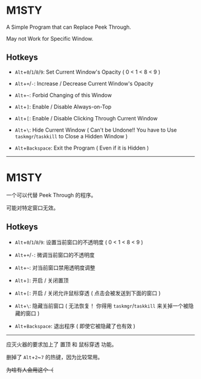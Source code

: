 # M1STY

A Simple Program that can Replace Peek Through.

May not Work for Specific Window.

## Hotkeys

+ `Alt`+`0`/`1`/`8`/`9`: Set Current Window's Opacity ( 0 < 1 < 8 < 9 )

+ `Alt`+`+`/`-`: Increase / Decrease Current Window's Opacity

+ `Alt`+`~`: Forbid Changing of this Window

+ `Alt`+`]`: Enable / Disable Always-on-Top

+ `Alt`+`[`: Enable / Disable Clicking Through Current Window

+ `Alt`+`\`: Hide Current Window ( Can't be Undone!! You have to Use `taskmgr`/`taskkill` to Close a Hidden Window )

+ `Alt`+`Backspace`: Exit the Program ( Even if it is Hidden )


---


# M1STY

一个可以代替 Peek Through 的程序。

可能对特定窗口无效。

## Hotkeys

+ `Alt`+`0`/`1`/`8`/`9`: 设置当前窗口的不透明度 ( 0 < 1 < 8 < 9 )

+ `Alt`+`+`/`-`: 微调当前窗口的不透明度

+ `Alt`+`~`: 对当前窗口禁用透明度调整

+ `Alt`+`]`: 开启 / 关闭置顶

+ `Alt`+`[`: 开启 / 关闭允许鼠标穿透 ( 点击会被发送到下面的窗口 )

+ `Alt`+`\`: 隐藏当前窗口 ( 无法恢复！ 你得用 `taskmgr`/`taskkill` 来关掉一个被隐藏的窗口 )

+ `Alt`+`Backspace`: 退出程序 ( 即使它被隐藏了也有效 )


---

应灭火器的要求加上了 置顶 和 鼠标穿透 功能。

删掉了 `Alt`+`2`~`7` 的热键，因为比较常用。

~~为啥有人会用这个（~~

